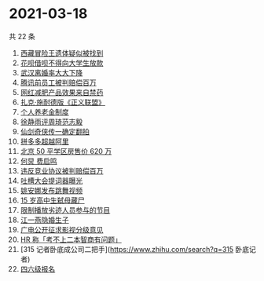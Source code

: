 # 2021-03-18

共 22 条

<!-- BEGIN ZHIHUSEARCH -->
<!-- 最后更新时间 Thu Mar 18 2021 22:07:05 GMT+0800 (China Standard Time) -->
1. [西藏冒险王遗体疑似被找到](https://www.zhihu.com/search?q=西藏冒险王)
1. [花呗借呗不得向大学生放款](https://www.zhihu.com/search?q=花呗)
1. [武汉离婚率大大下降](https://www.zhihu.com/search?q=离婚冷静期)
1. [腾讯前员工被判赔偿百万](https://www.zhihu.com/search?q=竞业协议)
1. [网红减肥产品效果来自禁药](https://www.zhihu.com/search?q=减肥药)
1. [扎克·施耐德版《正义联盟》](https://www.zhihu.com/search?q=正义联盟)
1. [个人养老金制度](https://www.zhihu.com/search?q=个人养老金制度)
1. [徐静雨评周琦范志毅](https://www.zhihu.com/search?q=徐静雨)
1. [仙剑奇侠传一确定翻拍](https://www.zhihu.com/search?q=仙剑一翻牌)
1. [拼多多超越阿里](https://www.zhihu.com/search?q=拼多多超阿里)
1. [北京 50 平学区房售价 620 万 ](https://www.zhihu.com/search?q=学区房)
1. [何炅 费启鸣](https://www.zhihu.com/search?q=何炅)
1. [违反竞业协议被判赔偿百万](https://www.zhihu.com/search?q=竞业协议)
1. [吐槽大会提词器曝光](https://www.zhihu.com/search?q=吐槽大会)
1. [姚安娜发布跳舞视频](https://www.zhihu.com/search?q=姚安娜)
1. [15 岁高中生弑母藏尸](https://www.zhihu.com/search?q=高中生弑母)
1. [限制播放劣迹人员参与的节目](https://www.zhihu.com/search?q=劣迹艺人)
1. [江一燕隐婚生子](https://www.zhihu.com/search?q=江一燕)
1. [广电公开征求影视分级意见](https://www.zhihu.com/search?q=影视分级)
1. [HR 称「考不上二本智商有问题」](https://www.zhihu.com/search?q=杭州hr)
1. [315 记者卧底成公司二把手](https://www.zhihu.com/search?q=315 卧底记者)
1. [四六级报名](https://www.zhihu.com/search?q=四六级报名)
<!-- END ZHIHUSEARCH -->
